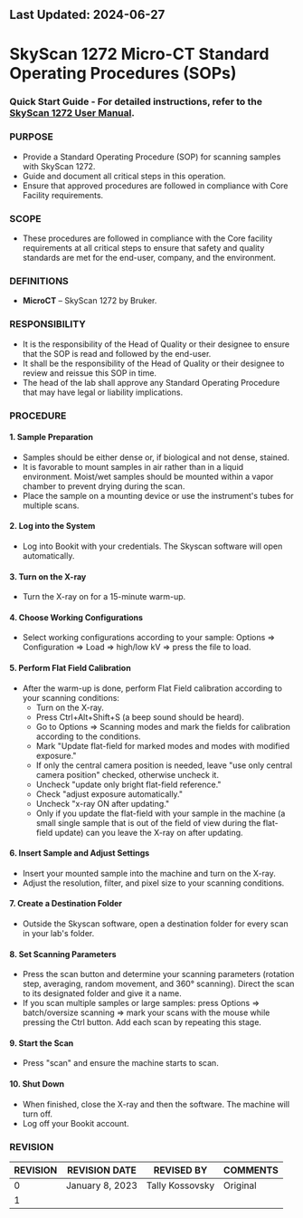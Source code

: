 ## Last Updated: 2024-06-27
# SkyScan 1272 Micro-CT Standard Operating Procedures (SOPs)

### Quick Start Guide - For detailed instructions, refer to the [SkyScan 1272 User Manual](https://example.com/sky-scan-quick-guide).

### PURPOSE

- Provide a Standard Operating Procedure (SOP) for scanning samples with SkyScan 1272.
- Guide and document all critical steps in this operation.
- Ensure that approved procedures are followed in compliance with Core Facility requirements.

### SCOPE

- These procedures are followed in compliance with the Core facility requirements at all critical steps to ensure that safety and quality standards are met for the end-user, company, and the environment.

### DEFINITIONS

- **MicroCT** – SkyScan 1272 by Bruker.

### RESPONSIBILITY

- It is the responsibility of the Head of Quality or their designee to ensure that the SOP is read and followed by the end-user.
- It shall be the responsibility of the Head of Quality or their designee to review and reissue this SOP in time.
- The head of the lab shall approve any Standard Operating Procedure that may have legal or liability implications.

### PROCEDURE

#### 1. Sample Preparation
- Samples should be either dense or, if biological and not dense, stained.
- It is favorable to mount samples in air rather than in a liquid environment. Moist/wet samples should be mounted within a vapor chamber to prevent drying during the scan.
- Place the sample on a mounting device or use the instrument's tubes for multiple scans.

#### 2. Log into the System
- Log into Bookit with your credentials. The Skyscan software will open automatically.

#### 3. Turn on the X-ray
- Turn the X-ray on for a 15-minute warm-up.

#### 4. Choose Working Configurations
- Select working configurations according to your sample: Options => Configuration => Load => high/low kV => press the file to load.

#### 5. Perform Flat Field Calibration
- After the warm-up is done, perform Flat Field calibration according to your scanning conditions:
  - Turn on the X-ray.
  - Press Ctrl+Alt+Shift+S (a beep sound should be heard).
  - Go to Options => Scanning modes and mark the fields for calibration according to the conditions.
  - Mark "Update flat-field for marked modes and modes with modified exposure."
  - If only the central camera position is needed, leave "use only central camera position" checked, otherwise uncheck it.
  - Uncheck "update only bright flat-field reference."
  - Check "adjust exposure automatically."
  - Uncheck "x-ray ON after updating."
  - Only if you update the flat-field with your sample in the machine (a small single sample that is out of the field of view during the flat-field update) can you leave the X-ray on after updating.

#### 6. Insert Sample and Adjust Settings
- Insert your mounted sample into the machine and turn on the X-ray.
- Adjust the resolution, filter, and pixel size to your scanning conditions.

#### 7. Create a Destination Folder
- Outside the Skyscan software, open a destination folder for every scan in your lab's folder.

#### 8. Set Scanning Parameters
- Press the scan button and determine your scanning parameters (rotation step, averaging, random movement, and 360° scanning). Direct the scan to its designated folder and give it a name.
- If you scan multiple samples or large samples: press Options => batch/oversize scanning => mark your scans with the mouse while pressing the Ctrl button. Add each scan by repeating this stage.

#### 9. Start the Scan
- Press "scan" and ensure the machine starts to scan.

#### 10. Shut Down
- When finished, close the X-ray and then the software. The machine will turn off.
- Log off your Bookit account.

### REVISION

| REVISION | REVISION DATE | REVISED BY     | COMMENTS  |
|----------|----------------|----------------|-----------|
| 0        | January 8, 2023 | Tally Kossovsky | Original  |
| 1        |                |                |           |

